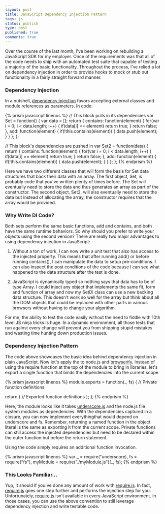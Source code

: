 ```yaml
---
layout: post
title: JavaScript Dependency Injection Pattern
tags: js
status: publish
type: post
published: true
comments: true
---
```

Over the course of the last month, I\'ve been working on rebuilding a JavaScript SDK 
for my employer. Once of the requirements was that all of the code needs to ship with
an automated test suite that capable of testing a majority of the basic functionality.
Throughout the process, I\'ve relied a lot on dependency injection in order to provide
hooks to mock or stub out functionality in a fairly straight forward manner. 

<!--EndExcerpt-->


### Dependency Injection ###

In a nutshell, [dependency injection][DI] favors accepting external classes and module 
references as parameters. In code:

{% prism javascript linenos %}
// This block pulls in its dependencies
var Set = function() {
  var data = [];
  return {
    contains: function(element) {
      for(var i = 0; i < data.length; i++) {
        if(data[i] == element)
          return true;
      }
      return false;
    },
    add: function(element) {
      if(!this.contains(element)) {
        data.push(element);
      }
    }
  };
};

// This block's dependencies are pushed in
var Set2 = function(data) {
  return {
    contains: function(element) {
      for(var i = 0; i < data.length; i++) {
        if(data[i] == element)
          return true;
      }
      return false;
    },
    add: function(element) {
      if(!this.contains(element)) {
        data.push(element);
      }
    }
  };
};
{% endprism %}

Here we have two different classes that will form the basis for Set data structures that
back their data with an array. The first object, Set, is probably code that you\'ve written
plenty of times before. The Set will eventually need to store the data and thus generates
an array as part of the constructor. The second object, Set2, will also eventually need to
store the data but instead of allocating the array, the constructor requires that the array
would be provided.


### Why Write DI Code? ###

Both sets perform the same basic functions, add and contains, and both have the same runtime
behaviors. So why should you prefer to write your objects using the second version? There are
really two major advantages to using dependency injection in JavaScript:

  1. Without a ton of work, I can now write a unit test that also has access to the
     injected property. This means that after running add() or before running contains(),
     I can manipulate the data to setup pre-conditions. I can also inspect the post conditions
     of the code because I can see what happened to the data structure after the test is done.
     
  2. JavaScript is dynamically typed so nothing says that data has to be of type Array. I
     could inject any object that implements the same fit, form and function of array and
     now my SetDI class can use a new backing data structure. This doesn\'t work so well for
     the array but think about all the DOM objects that could be replaced with other
     parts in various browsers without having to change your algorithm.
     
For me, the ability to test the code easily without the need to fiddle with 10th level JS
ninja tricks is huge. In a dynamic environment, all those tests that run against every change
will prevent you from shipping stupid mistakes and wasting time hunting down production issues.


### Dependency Injection Pattern ###

The code above showcases the basic idea behind dependency injection in plain JavaScript. Now let\'s 
apply the to node.js and [browserify][browserify-js]. Instead of using the require function at the 
top of the module to bring in libraries, let\'s export a single function that binds the dependencies 
into the current scope.

{% prism javascript linenos %}
module.exports = function(_, fs) {
  // Private function definitions

  return {
    // Exported function definitions
  };
};
{% endprism %}

Here, the module looks like it takes [underscore.js][underscore-js] and the node.js file system 
modules as dependencies. With the dependencies captured in a closure, you can now implement 
everythingthat would depend on underscore and fs. Remember, returning a named function in the 
object literal is the same as exporting it from the current scope. Private functions can still
access the injected dependencies but need to be declared within the outer function but before
the return statement.

Using the code simply requires an additional function invocation.

{% prism javascript linenos %}
var _ = require("underscore),
    fs = require("fs"),
    myModule = require("./myModule.js")(_, fs);
{% endprism %}


### This Looks Familiar... ###

Yup, it should if you\'ve done any amount of work with [require.js][require-js]. In fact, 
[require.js][require-js] goes one step further and performs the injection step for you. 
Unfortunately, [require.js][require-js]  isn\'t available in every JavaScript environment. 
In those cases, you can use the above convention to still leverage dependency injection and 
write testable code.

[DI]: http://en.wikipedia.org/wiki/Dependency_injection
[underscore-js]: http://underscorejs.org/
[browserify-js]: http://browserify.org/
[require-js]: http://requirejs.org/
